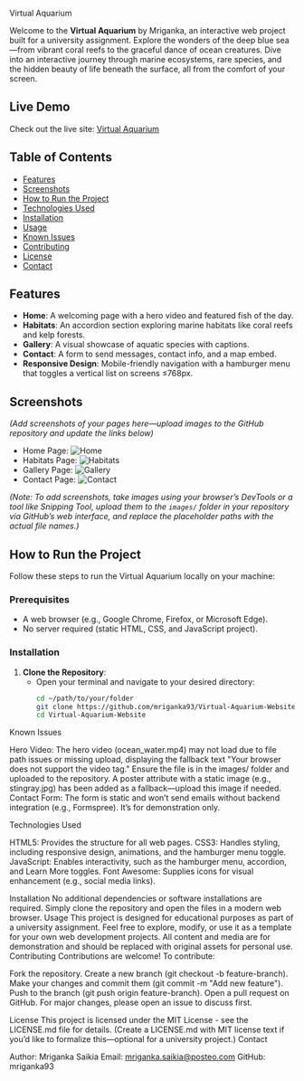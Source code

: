  Virtual Aquarium

Welcome to the **Virtual Aquarium** by Mriganka, an interactive web project built for a university assignment. Explore the wonders of the deep blue sea—from vibrant coral reefs to the graceful dance of ocean creatures. Dive into an interactive journey through marine ecosystems, rare species, and the hidden beauty of life beneath the surface, all from the comfort of your screen.

## Live Demo
Check out the live site: [Virtual Aquarium](https://mriganka93.github.io/Virtual-Aquarium-Website/index.html)

## Table of Contents
- [Features](#features)
- [Screenshots](#screenshots)
- [How to Run the Project](#how-to-run-the-project)
- [Technologies Used](#technologies-used)
- [Installation](#installation)
- [Usage](#usage)
- [Known Issues](#known-issues)
- [Contributing](#contributing)
- [License](#license)
- [Contact](#contact)

## Features
- **Home**: A welcoming page with a hero video and featured fish of the day.
- **Habitats**: An accordion section exploring marine habitats like coral reefs and kelp forests.
- **Gallery**: A visual showcase of aquatic species with captions.
- **Contact**: A form to send messages, contact info, and a map embed.
- **Responsive Design**: Mobile-friendly navigation with a hamburger menu that toggles a vertical list on screens ≤768px.

## Screenshots
*(Add screenshots of your pages here—upload images to the GitHub repository and update the links below)*
- Home Page: ![Home](images/home_screenshot.png)
- Habitats Page: ![Habitats](images/habitats_screenshot.png)
- Gallery Page: ![Gallery](images/gallery_screenshot.png)
- Contact Page: ![Contact](images/contact_screenshot.png)

*(Note: To add screenshots, take images using your browser’s DevTools or a tool like Snipping Tool, upload them to the `images/` folder in your repository via GitHub’s web interface, and replace the placeholder paths with the actual file names.)*

## How to Run the Project
Follow these steps to run the Virtual Aquarium locally on your machine:

### Prerequisites
- A web browser (e.g., Google Chrome, Firefox, or Microsoft Edge).
- No server required (static HTML, CSS, and JavaScript project).

### Installation
1. **Clone the Repository**:
   - Open your terminal and navigate to your desired directory:
     ```bash
     cd ~/path/to/your/folder
     git clone https://github.com/mriganka93/Virtual-Aquarium-Website.git -b main
     cd Virtual-Aquarium-Website
Known Issues

Hero Video: The hero video (ocean_water.mp4) may not load due to file path issues or missing upload, displaying the fallback text "Your browser does not support the video tag." Ensure the file is in the images/ folder and uploaded to the repository. A poster attribute with a static image (e.g., stingray.jpg) has been added as a fallback—upload this image if needed.
Contact Form: The form is static and won’t send emails without backend integration (e.g., Formspree). It’s for demonstration only.

Technologies Used

HTML5: Provides the structure for all web pages.
CSS3: Handles styling, including responsive design, animations, and the hamburger menu toggle.
JavaScript: Enables interactivity, such as the hamburger menu, accordion, and Learn More toggles.
Font Awesome: Supplies icons for visual enhancement (e.g., social media links).

Installation
No additional dependencies or software installations are required. Simply clone the repository and open the files in a modern web browser.
Usage
This project is designed for educational purposes as part of a university assignment. Feel free to explore, modify, or use it as a template for your own web development projects. All content and media are for demonstration and should be replaced with original assets for personal use.
Contributing
Contributions are welcome! To contribute:

Fork the repository.
Create a new branch (git checkout -b feature-branch).
Make your changes and commit them (git commit -m "Add new feature").
Push to the branch (git push origin feature-branch).
Open a pull request on GitHub.
For major changes, please open an issue to discuss first.

License
This project is licensed under the MIT License - see the LICENSE.md file for details. (Create a LICENSE.md with MIT license text if you’d like to formalize this—optional for a university project.)
Contact

Author: Mriganka Saikia
Email: mriganka.saikia@posteo.com
GitHub: mriganka93